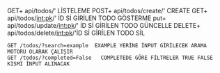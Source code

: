 
GET+     api/todos/' LİSTELEME
POST+    api/todos/create/' CREATE
GET+     api/todos/<int:pk>/' İD Sİ GİRİLEN TODO GÖSTERME
put+     api/todos/update/<int:pk>/' İD Sİ  GİRİLEN TODO GÜNCELLE
DELETE+  api/todos/delete/<int:pk>/'İD Sİ GİRİLEN TODO SİL
		
	GET /todos/?search=example  EXAMPLE YERİNE İNPUT GİRİLECEK ARAMA MOTORU OLARAK ÇALIŞIR
	GET /todos/?completed=False   COMPLETEDE GÖRE FİLTRELER TRUE FALSE KISMI İNPUT ALINACAK

